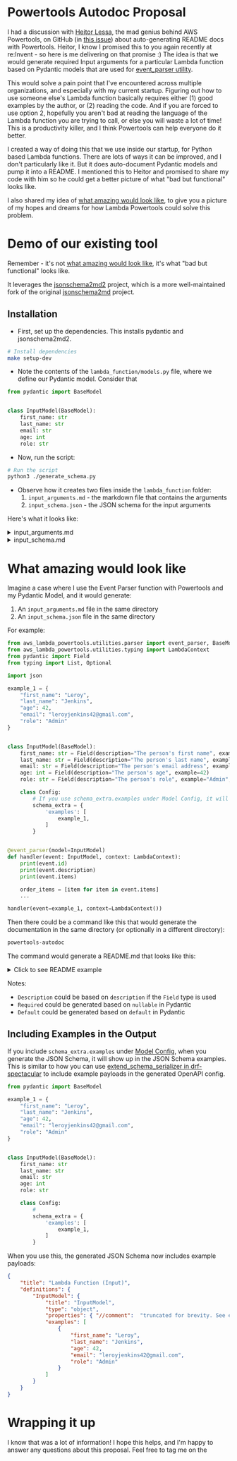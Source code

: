 # Powertools Autodoc Proposal

I had a discussion with [Heitor Lessa](https://twitter.com/heitor_lessa), the mad genius behind AWS Powertools, on GitHub (in [this issue](https://github.com/awslabs/aws-lambda-powertools-python/issues/1236#issuecomment-1156886330)) about auto-generating README docs with Powertools. Heitor, I know I promised this to you again recently at re:Invent - so here is me delivering on that promise :) The idea is that we would generate required Input arguments for a particular Lambda function based on Pydantic models that are used for [event_parser utility](https://awslabs.github.io/aws-lambda-powertools-python/2.3.0/utilities/parser/#parsing-events).

This would solve a pain point that I've encountered across multiple organizations, and especially with my current startup. Figuring out how to use someone else's Lambda function basically requires either (1) good examples by the author, or (2) reading the code. And if you are forced to use option 2, hopefully you aren't bad at reading the language of the Lambda function you are trying to call, or else you will waste a lot of time! This is a productivity killer, and I think Powertools can help everyone do it better.

I created a way of doing this that we use inside our startup, for Python based Lambda functions. There are lots of ways it can be improved, and I don't particularly like it. But it does auto-document Pydantic models and pump it into a README. I mentioned this to Heitor and promised to share my code with him so he could get a better picture of what "bad but functional" looks like.

I also shared my idea of [what amazing would look like](#what-amazing-would-look-like), to give you a picture of my hopes and dreams for how Lambda Powertools could solve this problem.

# Demo of our existing tool

Remember - it's not [what amazing would look like](#what-amazing-would-look-like), it's what "bad but functional" looks like.

It leverages the [jsonschema2md2](https://github.com/sbrunner/jsonschema2md2) project, which is a more well-maintained fork of the original [jsonschema2md](https://github.com/RalfG/jsonschema2md) project.

## Installation

* First, set up the dependencies. This installs pydantic and jsonschema2md2.

```bash
# Install dependencies
make setup-dev
````

* Note the contents of the `lambda_function/models.py` file, where we define our Pydantic model. Consider that 

```python
from pydantic import BaseModel


class InputModel(BaseModel):
    first_name: str
    last_name: str
    email: str 
    age: int
    role: str
```

* Now, run the script:

```bash
# Run the script
python3 ./generate_schema.py
```

* Observe how it creates two files inside the `lambda_function` folder:
  1. `input_arguments.md` - the markdown file that contains the arguments
  2. `input_schema.json` - the JSON schema for the input arguments

Here's what it looks like:

<details><summary>input_arguments.md</summary>

# Lambda Function (Input)

## Definitions

- <a id="definitions/InputModel"></a>**`InputModel`** *(object)*
  - **`first_name`** *(string)*
  - **`last_name`** *(string)*
  - **`email`** *(string)*
  - **`age`** *(integer)*
  - **`role`** *(string)*

  Examples:
  ```json
  {
      "first_name": "Leroy",
      "last_name": "Jenkins",
      "age": 42,
      "email": "leroyjenkins42@gmail.com",
      "role": "Admin"
  }
  ```

</details>

<details><summary>input_schema.md</summary>

```json
{
    "title": "Lambda Function (Input)",
    "definitions": {
        "InputModel": {
            "title": "InputModel",
            "type": "object",
            "properties": {
                "first_name": {
                    "title": "First Name",
                    "type": "string"
                },
                "last_name": {
                    "title": "Last Name",
                    "type": "string"
                },
                "email": {
                    "title": "Email",
                    "type": "string"
                },
                "age": {
                    "title": "Age",
                    "type": "integer"
                },
                "role": {
                    "title": "Role",
                    "type": "string"
                }
            },
            "required": [
                "first_name",
                "last_name",
                "email",
                "age",
                "role"
            ]
        }
    }
}
```

</details>

# What amazing would look like

Imagine a case where I use the Event Parser function with Powertools and my Pydantic Model, and it would generate:
1. An `input_arguments.md` file in the same directory
2. An `input_schema.json` file in the same directory

For example:

```python
from aws_lambda_powertools.utilities.parser import event_parser, BaseModel
from aws_lambda_powertools.utilities.typing import LambdaContext
from pydantic import Field
from typing import List, Optional

import json

example_1 = {
    "first_name": "Leroy",
    "last_name": "Jenkins",
    "age": 42,
    "email": "leroyjenkins42@gmail.com",
    "role": "Admin"
}


class InputModel(BaseModel):
    first_name: str = Field(description="The person's first name", example="Leroy")
    last_name: str = Field(description="The person's last name", example="Jenkins")
    email: str = Field(description="The person's email address", example="leroyjenkins42@gmail.com")
    age: int = Field(description="The person's age", example=42)
    role: str = Field(description="The person's role", example="Admin", default="Admin", nullable=False)

    class Config:
        # If you use schema_extra.examples under Model Config, it will show up in the JSON Schema which gets passed down to the Markdown file
        schema_extra = {
            'examples': [
                example_1,
            ]
        }


@event_parser(model=InputModel)
def handler(event: InputModel, context: LambdaContext):
    print(event.id)
    print(event.description)
    print(event.items)

    order_items = [item for item in event.items]
    ...

handler(event=example_1, context=LambdaContext())
```

Then there could be a command like this that would generate the documentation in the same directory (or optionally in a different directory):

```bash
powertools-autodoc
```

The command would generate a README.md that looks like this:

<details><summary>Click to see README example</summary>

# Lambda Function Arguments

| Key          | Type   | Description                | Default | Required | Example                    |
|--------------|--------|----------------------------|---------|----------|----------------------------|
| `first_name` | string | The person's first name    |         | **True** | `Leroy`                    |
| `last_name`  | string | The person's last name     |         | **True** | `Jenkins`                  |
| `email`      | string | The person's email address |         | **True** | `leroyjenkins42@gmail.com` |
| `age`        | int    | The person's age           |         | False    | `42`                       |
| `role`       | string | The person's role          | `Admin` | **True** | `Admin`                    |


</details>

Notes:
* `Description` could be based on `description` if the `Field` type is used
* `Required` could be generated based on `nullable` in Pydantic
* `Default` could be generated based on `default` in Pydantic


## Including Examples in the Output

If you include `schema_extra.examples` under [Model Config](https://docs.pydantic.dev/usage/model_config/), when you generate the JSON Schema, it will show up in the JSON Schema examples. This is similar to how you can use [extend_schema_serializer in drf-spectacular](https://drf-spectacular.readthedocs.io/en/latest/customization.html#step-4-extend-schema-serializer) to include example payloads in the generated OpenAPI config. 

```python
from pydantic import BaseModel

example_1 = {
    "first_name": "Leroy",
    "last_name": "Jenkins",
    "age": 42,
    "email": "leroyjenkins42@gmail.com",
    "role": "Admin"
}


class InputModel(BaseModel):
    first_name: str
    last_name: str
    email: str
    age: int
    role: str

    class Config:
        # 
        schema_extra = {
            'examples': [
                example_1,
            ]
        }
```

When you use this, the generated JSON Schema now includes example payloads:

```json
{
    "title": "Lambda Function (Input)",
    "definitions": {
        "InputModel": {
            "title": "InputModel",
            "type": "object",
            "properties": { "//comment":  "truncated for brevity. See examples on the next line."},
            "examples": [
                {
                    "first_name": "Leroy",
                    "last_name": "Jenkins",
                    "age": 42,
                    "email": "leroyjenkins42@gmail.com",
                    "role": "Admin"
                }
            ]
        }
    }
}
```

# Wrapping it up

I know that was a lot of information! I hope this helps, and I'm happy to answer any questions about this proposal. Feel free to tag me on the 

